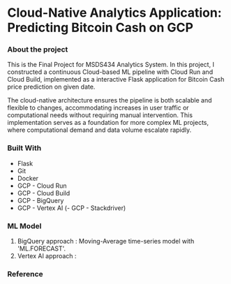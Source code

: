 # Cloud-Native Analytics Application: Predicting Bitcoin Cash on GCP

### About the project
This is the Final Project for MSDS434 Analytics System. In this project, I constructed a continuous Cloud-based ML pipeline with Cloud Run and Cloud Build, implemented as a interactive Flask application for Bitcoin Cash price prediction on given date.
                       
The cloud-native architecture ensures the pipeline is both scalable and flexible to changes, accommodating increases in user traffic or computational needs without requiring manual intervention. This implementation serves as a foundation for more complex ML projects, where computational demand and data volume escalate rapidly.

### Built With
- Flask
- Git
- Docker
- GCP - Cloud Run
- GCP - Cloud Build
- GCP - BigQuery
- GCP - Vertex AI
(- GCP - Stackdriver)

### ML Model
1. BigQuery approach : Moving-Average time-series model with 'ML.FORECAST'.
2. Vertex AI approach : 

### Reference 




